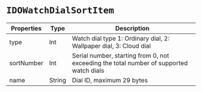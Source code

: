 # `IDOWatchDialSortItem`

| Properties | Type | Description |
| ----------- | ------- | ------------ |
| type | Int | Watch dial type 1: Ordinary dial, 2: Wallpaper dial, 3: Cloud dial | 
 | sortNumber | Int | Serial number, starting from 0, not exceeding the total number of supported watch dials | 
 | name | String | Dial ID, maximum 29 bytes|
